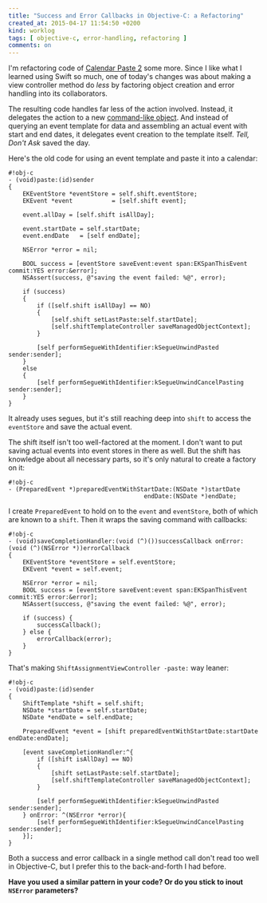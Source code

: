 ```yaml
---
title: "Success and Error Callbacks in Objective-C: a Refactoring"
created_at: 2015-04-17 11:54:50 +0200
kind: worklog
tags: [ objective-c, error-handling, refactoring ]
comments: on
---
```


I'm refactoring code of [Calendar Paste 2](http://calendarpasteapp.com) some more. Since I like what I learned using Swift so much, one of today's changes was about making a view controller method do _less_ by factoring object creation and error handling into its collaborators.

The resulting code handles far less of the action involved. Instead, it delegates the action to a new [command-like object](http://en.wikipedia.org/wiki/Command_pattern). And instead of querying an event template for data and assembling an actual event with start and end dates, it delegates event creation to the template itself. _Tell, Don't Ask_ saved the day.

Here's the old code for using an event template and paste it into a calendar:


    #!obj-c
    - (void)paste:(id)sender
    {
        EKEventStore *eventStore = self.shift.eventStore;
        EKEvent *event           = [self.shift event];
    
        event.allDay = [self.shift isAllDay];
    
        event.startDate = self.startDate;
        event.endDate   = [self endDate];
    
        NSError *error = nil;
    
        BOOL success = [eventStore saveEvent:event span:EKSpanThisEvent commit:YES error:&error];
        NSAssert(success, @"saving the event failed: %@", error);
    
        if (success)
        {
            if ([self.shift isAllDay] == NO)
            {
                [self.shift setLastPaste:self.startDate];
                [self.shiftTemplateController saveManagedObjectContext];
            }
        
            [self performSegueWithIdentifier:kSegueUnwindPasted sender:sender];
        }
        else
        {
            [self performSegueWithIdentifier:kSegueUnwindCancelPasting sender:sender];
        }
    }

It already uses segues, but it's still reaching deep into `shift` to access the `eventStore` and save the actual event.

The shift itself isn't too well-factored at the moment. I don't want to put saving actual events into event stores in there as well. But the shift has knowledge about all necessary parts, so it's only natural to create a factory on it:

    #!obj-c
    - (PreparedEvent *)preparedEventWithStartDate:(NSDate *)startDate 
                                          endDate:(NSDate *)endDate;

I create `PreparedEvent` to hold on to the `event` and `eventStore`, both of which are known to a `shift`. Then it wraps the saving command with callbacks:

    #!obj-c
    - (void)saveCompletionHandler:(void (^)())successCallback onError:(void (^)(NSError *))errorCallback
    {
        EKEventStore *eventStore = self.eventStore;
        EKEvent *event = self.event;
    
        NSError *error = nil;
        BOOL success = [eventStore saveEvent:event span:EKSpanThisEvent commit:YES error:&error];
        NSAssert(success, @"saving the event failed: %@", error);
    
        if (success) {
            successCallback();
        } else {
            errorCallback(error);
        }
    }

That's making `ShiftAssignmentViewController -paste:` way leaner:
    
    #!obj-c
    - (void)paste:(id)sender
    {
        ShiftTemplate *shift = self.shift;
        NSDate *startDate = self.startDate;
        NSDate *endDate = self.endDate;
    
        PreparedEvent *event = [shift preparedEventWithStartDate:startDate endDate:endDate];
    
        [event saveCompletionHandler:^{
            if ([shift isAllDay] == NO)
            {
                [shift setLastPaste:self.startDate];
                [self.shiftTemplateController saveManagedObjectContext];
            }
        
            [self performSegueWithIdentifier:kSegueUnwindPasted sender:sender];
        } onError: ^(NSError *error){
            [self performSegueWithIdentifier:kSegueUnwindCancelPasting sender:sender];
        }];
    }

Both a success and error callback in a single method call don't read too well in Objective-C, but I prefer this to the back-and-forth I had before.

**Have you used a similar pattern in your code? Or do you stick to inout `NSError` parameters?**
